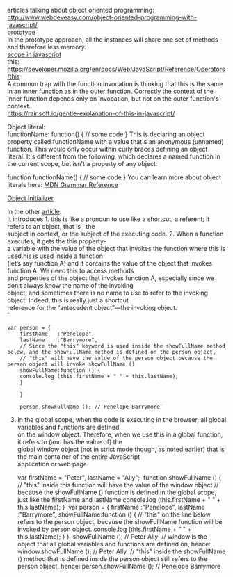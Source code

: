 articles talking about object oriented programming:  
http://www.webdeveasy.com/object-oriented-programming-with-javascript/  
[prototype](http://www.webdeveasy.com/javascript-prototype/)  
 In the prototype approach, all the instances will share one set of methods and therefore less memory.  
[scope in javascript](http://www.digital-web.com/articles/scope_in_javascript/)    
this: https://developer.mozilla.org/en/docs/Web/JavaScript/Reference/Operators/this  
A common trap with the function invocation is thinking that this is the same in an inner function as in the outer function. 
 Correctly the context of the inner function depends only on invocation, but not on the outer function's context.  
 https://rainsoft.io/gentle-explanation-of-this-in-javascript/  
 
 Object literal:  
functionName: function() {
    // some code
}
This is declaring an object property called functionName with a value that's an anonymous (unnamed) function. This would only occur within curly braces defining an object literal. It's different from the following, which declares a named function in the current scope, but isn't a property of any object:

function functionName() {
    // some code
}
You can learn more about object literals here: [MDN Grammar Reference](https://developer.mozilla.org/en-US/docs/Web/JavaScript/Guide/Grammar_and_types#Object_literals)  

[Object Initializer](https://developer.mozilla.org/en-US/docs/Web/JavaScript/Reference/Operators/Object_initializer)  

In the other [article](http://javascriptissexy.com/understand-javascripts-this-with-clarity-and-master-it/):   
It introduces 1. this is like a pronoun to use like a shortcut, a referent; it refers to an object, that is , the  
subject in context, or the subject of the executing code.  2. When a function executes, it gets the this property-  
a variable with the value of the object that invokes the function where this is used.his is used inside a function  
(let’s say function A) and it contains the value of the object that invokes function A. We need this to access methods  
and properties of the object that invokes function A, especially since we don’t always know the name of the invoking   
object, and sometimes there is no name to use to refer to the invoking object. Indeed, this is really just a shortcut  
reference for the “antecedent object”—the invoking object.  
`

    var person = {
        firstName   :"Penelope",
        lastName    :"Barrymore",
        // Since the "this" keyword is used inside the showFullName method below, and the showFullName method is defined on the person object,​
        // "this" will have the value of the person object because the person object will invoke showFullName ()​
        showFullName:function () {
        console.log (this.firstName + " " + this.lastName);
        }
    ​
        }
    ​
        person.showFullName (); // Penelope Barrymore`


3. In the global scope, when the code is executing in the browser, all global variables and functions are defined  
on the window object. Therefore, when we use this in a global function, it refers to (and has the value of) the   
global window object (not in strict mode though, as noted earlier) that is the main container of the entire JavaScript  
application or web page.  


    var firstName = "Peter",
        lastName = "Ally";
    ​
        function showFullName () {
        // "this" inside this function will have the value of the window object​
        // because the showFullName () function is defined in the global scope, just like the firstName and lastName​
        console.log (this.firstName + " " + this.lastName);
        }
    ​
        var person = {
        firstName   :"Penelope",
        lastName    :"Barrymore",
        showFullName:function () {
        // "this" on the line below refers to the person object, because the showFullName function will be invoked by person object.​
        console.log (this.firstName + " " + this.lastName);
        }
        }
    ​
        showFullName (); // Peter Ally​
    ​
        // window is the object that all global variables and functions are defined on, hence:​
        window.showFullName (); // Peter Ally​
    ​
        // "this" inside the showFullName () method that is defined inside the person object still refers to the person object, hence:​
        person.showFullName (); // Penelope Barrymore

